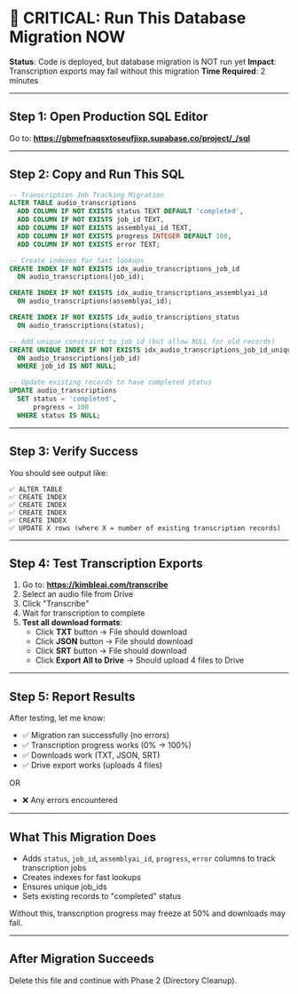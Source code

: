 # 🚨 CRITICAL: Run This Database Migration NOW

**Status**: Code is deployed, but database migration is NOT run yet
**Impact**: Transcription exports may fail without this migration
**Time Required**: 2 minutes

---

## Step 1: Open Production SQL Editor

Go to: **https://gbmefnaqsxtoseufjixp.supabase.co/project/_/sql**

---

## Step 2: Copy and Run This SQL

```sql
-- Transcription Job Tracking Migration
ALTER TABLE audio_transcriptions
  ADD COLUMN IF NOT EXISTS status TEXT DEFAULT 'completed',
  ADD COLUMN IF NOT EXISTS job_id TEXT,
  ADD COLUMN IF NOT EXISTS assemblyai_id TEXT,
  ADD COLUMN IF NOT EXISTS progress INTEGER DEFAULT 100,
  ADD COLUMN IF NOT EXISTS error TEXT;

-- Create indexes for fast lookups
CREATE INDEX IF NOT EXISTS idx_audio_transcriptions_job_id
  ON audio_transcriptions(job_id);

CREATE INDEX IF NOT EXISTS idx_audio_transcriptions_assemblyai_id
  ON audio_transcriptions(assemblyai_id);

CREATE INDEX IF NOT EXISTS idx_audio_transcriptions_status
  ON audio_transcriptions(status);

-- Add unique constraint to job_id (but allow NULL for old records)
CREATE UNIQUE INDEX IF NOT EXISTS idx_audio_transcriptions_job_id_unique
  ON audio_transcriptions(job_id)
  WHERE job_id IS NOT NULL;

-- Update existing records to have completed status
UPDATE audio_transcriptions
  SET status = 'completed',
      progress = 100
  WHERE status IS NULL;
```

---

## Step 3: Verify Success

You should see output like:
```
✅ ALTER TABLE
✅ CREATE INDEX
✅ CREATE INDEX
✅ CREATE INDEX
✅ CREATE INDEX
✅ UPDATE X rows (where X = number of existing transcription records)
```

---

## Step 4: Test Transcription Exports

1. Go to: **https://kimbleai.com/transcribe**
2. Select an audio file from Drive
3. Click "Transcribe"
4. Wait for transcription to complete
5. **Test all download formats**:
   - Click **TXT** button → File should download
   - Click **JSON** button → File should download
   - Click **SRT** button → File should download
   - Click **Export All to Drive** → Should upload 4 files to Drive

---

## Step 5: Report Results

After testing, let me know:
- ✅ Migration ran successfully (no errors)
- ✅ Transcription progress works (0% → 100%)
- ✅ Downloads work (TXT, JSON, SRT)
- ✅ Drive export works (uploads 4 files)

OR

- ❌ Any errors encountered

---

## What This Migration Does

- Adds `status`, `job_id`, `assemblyai_id`, `progress`, `error` columns to track transcription jobs
- Creates indexes for fast lookups
- Ensures unique job_ids
- Sets existing records to "completed" status

Without this, transcription progress may freeze at 50% and downloads may fail.

---

## After Migration Succeeds

Delete this file and continue with Phase 2 (Directory Cleanup).
